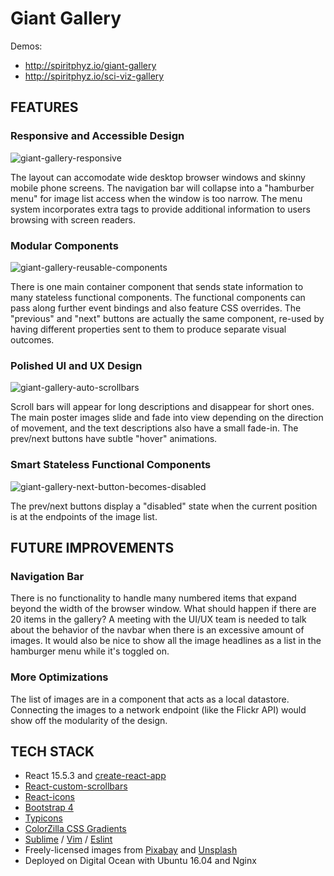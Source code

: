 # Giant Gallery
Demos:
* http://spiritphyz.io/giant-gallery
* http://spiritphyz.io/sci-viz-gallery

## FEATURES
### Responsive and Accessible Design
![giant-gallery-responsive](https://cloud.githubusercontent.com/assets/7908723/25415205/21fe52c6-29eb-11e7-8425-0995a021074b.gif)

The layout can accomodate wide desktop browser windows and skinny mobile phone screens. The navigation bar will collapse into a "hamburber menu" for image list access when the window is too narrow. The menu system incorporates extra tags to provide additional information to users browsing with screen readers.

### Modular Components
![giant-gallery-reusable-components](https://cloud.githubusercontent.com/assets/7908723/25415281/91d5d9b6-29eb-11e7-8ac8-88216d4de481.gif)

There is one main container component that sends state information to many 
stateless functional components. The functional components can pass along further event bindings and also feature CSS overrides. The "previous" and "next" buttons are actually the same component, re-used by having different properties sent to them to produce separate visual outcomes.

### Polished UI and UX Design
![giant-gallery-auto-scrollbars](https://cloud.githubusercontent.com/assets/7908723/25415142/b05a4490-29ea-11e7-8012-ce7cf40cfa57.gif)

Scroll bars will appear for long descriptions and disappear for short ones. The main poster images slide and fade into view depending on the direction of movement, and the text descriptions also have a small fade-in. The prev/next buttons have subtle "hover" animations.

### Smart Stateless Functional Components
![giant-gallery-next-button-becomes-disabled](https://cloud.githubusercontent.com/assets/7908723/25415169/da4cc98a-29ea-11e7-87f4-4281d23f5e2f.gif)

The prev/next buttons display a "disabled" state when the current position is at the endpoints of the image list.


## FUTURE IMPROVEMENTS

### Navigation Bar
There is no functionality to handle many numbered items that expand beyond the width of the browser window. What should happen if there are 20 items in the gallery? A meeting with the UI/UX team is needed to talk about the behavior of the navbar when there is an excessive amount of images. It would also be nice to show all the image headlines as a list in the hamburger menu while it's toggled on.

### More Optimizations
The list of images are in a component that acts as a local datastore. Connecting the images to a network endpoint (like the Flickr API) would show off the modularity of the design. 

## TECH STACK
* React 15.5.3 and [create-react-app](https://github.com/facebookincubator/create-react-app)
* [React-custom-scrollbars](https://github.com/malte-wessel/react-custom-scrollbars)
* [React-icons](https://github.com/gorangajic/react-icons)
* [Bootstrap 4](https://v4-alpha.getbootstrap.com)
* [Typicons](http://typicons.com)
* [ColorZilla CSS Gradients](http://www.colorzilla.com/gradient-editor/)
* [Sublime](https://www.sublimetext.com) / [Vim](http://www.vim.org) / [Eslint](http://eslint.org/)
* Freely-licensed images from [Pixabay](https://pixabay.com/) and [Unsplash](https://unsplash.com/)
* Deployed on Digital Ocean with Ubuntu 16.04 and Nginx
